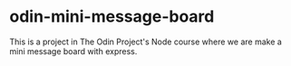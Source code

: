 # odin-mini-message-board

This is a project in The Odin Project's Node course where we are make a mini message board with express.